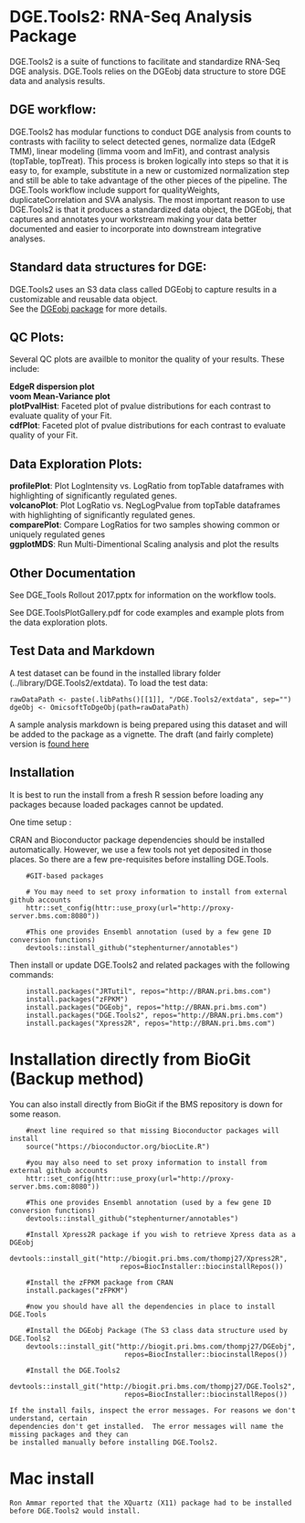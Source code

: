 # DGE.Tools2: RNA-Seq Analysis Package

DGE.Tools2 is a suite of functions to facilitate and standardize RNA-Seq DGE analysis.  DGE.Tools relies on the DGEobj data structure to store DGE data and analysis results.  


## DGE workflow:

DGE.Tools2 has modular functions to conduct DGE analysis from counts to
contrasts with facility to select detected genes, normalize data (EdgeR TMM),
linear modeling (limma voom and lmFit), and contrast analysis (topTable,
topTreat). This process is broken logically into steps so that it is easy to,
for example, substitute in a new or customized normalization step and still be
able to take advantage of the other pieces of the pipeline. The DGE.Tools
workflow include support for qualityWeights, duplicateCorrelation and SVA
analysis.  The most important reason  to use DGE.Tools2 is that it produces a
standardized data object, the DGEobj, that captures and annotates your
workstream making your data better documented and easier to incorporate into
downstream integrative analyses.

## Standard data structures for DGE:

DGE.Tools2 uses an S3 data class called DGEobj to capture results in a customizable and reusable data object.  
See the [DGEobj package](https://biogit.pri.bms.com/thompj27/DGE.Tools2) for more details.

## QC Plots:

Several QC plots are availble to monitor the quality of your results. These include:

**EdgeR dispersion plot**   
**voom Mean-Variance plot**   
**plotPvalHist**: Faceted plot of pvalue distributions for each contrast to evaluate quality of your Fit.   
**cdfPlot**: Faceted plot of pvalue distributions for each contrast to evaluate quality of your Fit.   

## Data Exploration Plots:

**profilePlot**: Plot LogIntensity vs. LogRatio from topTable dataframes with highlighting of significantly regulated genes.  
**volcanoPlot**: Plot LogRatio vs. NegLogPvalue from topTable dataframes with highlighting of significantly regulated genes.  
**comparePlot**: Compare LogRatios for two samples showing common or uniquely regulated genes  
**ggplotMDS**: Run Multi-Dimentional Scaling analysis and plot the results  


## Other Documentation

See DGE_Tools Rollout 2017.pptx for information on the workflow tools.   
  
See DGE.ToolsPlotGallery.pdf for code examples and example plots from the data exploration plots. 

## Test Data and Markdown

A test dataset can be found in the installed library folder (../library/DGE.Tools2/extdata).
To load the test data:

```
rawDataPath <- paste(.libPaths()[[1]], "/DGE.Tools2/extdata", sep="")
dgeObj <- OmicsoftToDgeObj(path=rawDataPath)
```

A sample analysis markdown is being prepared using this dataset and will be
added to the package as a vignette.  The draft (and fairly complete) version
is [found here](https://biogit.pri.bms.com/thompj27/DGE.Tools2/blob/master/vignettes/DGE.Tools2_TestWorkflow.Rmd)

## Installation

It is best to run the install from a fresh R session before loading any
packages because loaded packages cannot be updated.


One time setup :

CRAN and Bioconductor package dependencies should be installed automatically. 
However, we use a few tools not yet deposited in those places.  So there are a
few pre-requisites before installing DGE.Tools.

```
    #GIT-based packages

    # You may need to set proxy information to install from external github accounts
    httr::set_config(httr::use_proxy(url="http://proxy-server.bms.com:8080"))
    
    #This one provides Ensembl annotation (used by a few gene ID conversion functions)  
    devtools::install_github("stephenturner/annotables")
```

Then install or update DGE.Tools2 and related packages with the following commands:  

```
    install.packages("JRTutil", repos="http://BRAN.pri.bms.com")
    install.packages("zFPKM")
    install.packages("DGEobj", repos="http://BRAN.pri.bms.com")
    install.packages("DGE.Tools2", repos="http://BRAN.pri.bms.com")
    install.packages("Xpress2R", repos="http://BRAN.pri.bms.com")
```

# Installation directly from BioGit (Backup method)

You can also install directly from BioGit if the BMS repository is down for some
reason.

```
    #next line required so that missing Bioconductor packages will install  
    source("https://bioconductor.org/biocLite.R")

    #you may also need to set proxy information to install from external github accounts  
    httr::set_config(httr::use_proxy(url="http://proxy-server.bms.com:8080"))

    #This one provides Ensembl annotation (used by a few gene ID conversion functions)  
    devtools::install_github("stephenturner/annotables")  

    #Install Xpress2R package if you wish to retrieve Xpress data as a DGEobj  
    devtools::install_git("http://biogit.pri.bms.com/thompj27/Xpress2R",
                           repos=BiocInstaller::biocinstallRepos())   

    #Install the zFPKM package from CRAN
    install.packages("zFPKM")  
	
    #now you should have all the dependencies in place to install DGE.Tools 

    #Install the DGEobj Package (The S3 class data structure used by DGE.Tools2
    devtools::install_git("http://biogit.pri.bms.com/thompj27/DGEobj",
                            repos=BiocInstaller::biocinstallRepos())   

    #Install the DGE.Tools2
    devtools::install_git("http://biogit.pri.bms.com/thompj27/DGE.Tools2",
                            repos=BiocInstaller::biocinstallRepos()) 

```   
    If the install fails, inspect the error messages. For reasons we don't understand, certain
    dependencies don't get installed.  The error messages will name the missing packages and they can
    be installed manually before installing DGE.Tools2.

# Mac install
 
    Ron Ammar reported that the XQuartz (X11) package had to be installed before DGE.Tools2 would install.

